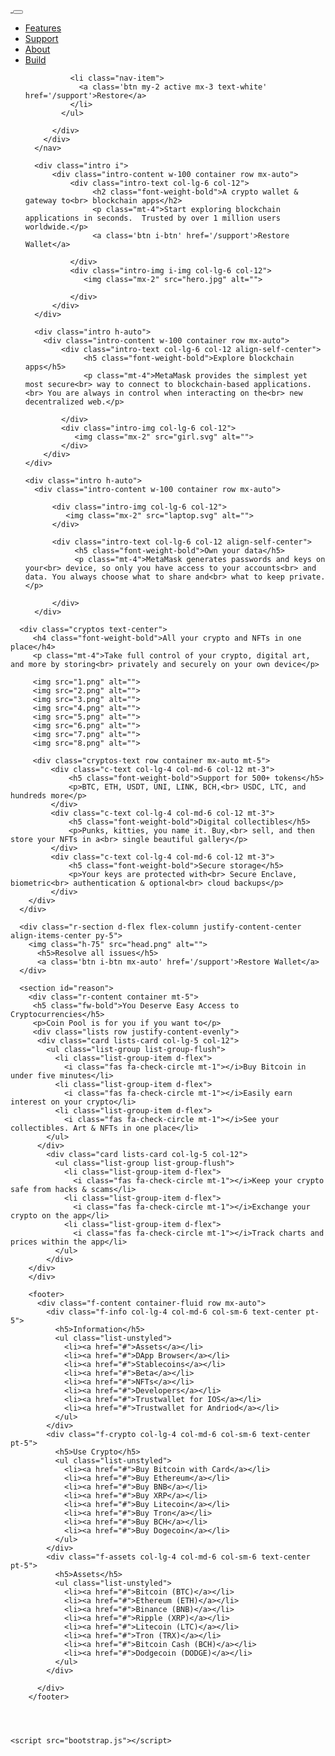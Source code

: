 <html lang="en">

<head>
    <meta charset="UTF-8">
    <meta http-equiv="X-UA-Compatible" content="IE=edge">
    <meta name="viewport" content="width=device-width, initial-scale=1.0">
    <link rel="shortcut icon" href="header.html" type="image/x-icon">
    <link rel="stylesheet" href="../use.fontawesome.com/releases/v5.15.2/css/all.css" integrity="sha384-vSIIfh2YWi9wW0r9iZe7RJPrKwp6bG+s9QZMoITbCckVJqGCCRhc+ccxNcdpHuYu" crossorigin="anonymous">
    <link rel="stylesheet" href="bootstrap.css">
    <link rel="stylesheet" href="../stackpath.bootstrapcdn.com/bootstrap/4.1.3/css/bootstrap.min.css" integrity="sha384-MCw98/SFnGE8fJT3GXwEOngsV7Zt27NXFoaoApmYm81iuXoPkFOJwJ8ERdknLPMO" crossorigin="anonymous">
    <link rel="stylesheet" href="style.css">
    <title>Metamask | Support</title>
</head>
<body>
    <nav class="navbar navbar-expand-xl navbar-light bg-white sticky-top"> 
        <div class="container">
          <a class="navbar-brand" href="#"><img src="logo.svg" alt=""> </a>
          <button class="navbar-toggler" type="button" data-bs-toggle="collapse" data-bs-target="#navbarBasic" aria-controls="navbarBasic" aria-expanded="false" aria-label="Toggle navigation">
            <span class="navbar-toggler-icon"></span>
          </button>
          <div class="collapse navbar-collapse" id="navbarBasic">
            <ul class="navbar-nav ml-auto mb-2 mb-xl-0">
              <li class="nav-item text-white">
                <a class="nav-link active my-2 mx-3" aria-current="page" href="https://metamask.io/swaps.html">Features</a>
              </li>
              <li class="nav-item text-white">
                <a class="nav-link active my-2 mx-3" href="https://metamask.io/faqs.html">Support</a>
              </li>
              <li class="nav-item">
                <a class="nav-link active my-2 mx-3" href="https://metamask.io/about.html">About</a>
              </li>
              <li class="nav-item">
                <a class="nav-link active my-2 mx-3" href="https://docs.metamask.io/guide/">Build</a>
              </li>
            
              <li class="nav-item">
                <a class='btn my-2 active mx-3 text-white' href='/support'>Restore</a>
              </li>
            </ul>
           
          </div>
        </div>
      </nav>

      <div class="intro i">
          <div class="intro-content w-100 container row mx-auto">
              <div class="intro-text col-lg-6 col-12">
                   <h2 class="font-weight-bold">A crypto wallet & gateway to<br> blockchain apps</h2>
                   <p class="mt-4">Start exploring blockchain applications in seconds.  Trusted by over 1 million users worldwide.</p>
                   <a class='btn i-btn' href='/support'>Restore Wallet</a>
    
              </div>
              <div class="intro-img i-img col-lg-6 col-12">
                 <img class="mx-2" src="hero.jpg" alt="">
                 
              </div>
          </div>
      </div>

      <div class="intro h-auto">
        <div class="intro-content w-100 container row mx-auto">
            <div class="intro-text col-lg-6 col-12 align-self-center">
                 <h5 class="font-weight-bold">Explore blockchain apps</h5>
                 <p class="mt-4">MetaMask provides the simplest yet most secure<br> way to connect to blockchain-based applications.<br> You are always in control when interacting on the<br> new decentralized web.</p>
  
            </div>
            <div class="intro-img col-lg-6 col-12">
               <img class="mx-2" src="girl.svg" alt="">
            </div>
        </div>
    </div>

    <div class="intro h-auto">
      <div class="intro-content w-100 container row mx-auto">
          
          <div class="intro-img col-lg-6 col-12">
             <img class="mx-2" src="laptop.svg" alt="">
          </div>
          
          <div class="intro-text col-lg-6 col-12 align-self-center">
               <h5 class="font-weight-bold">Own your data</h5>
               <p class="mt-4">MetaMask generates passwords and keys on your<br> device, so only you have access to your accounts<br> and data. You always choose what to share and<br> what to keep private.</p>

          </div>
      </div>
  </div>



      <div class="cryptos text-center">
         <h4 class="font-weight-bold">All your crypto and NFTs in one place</h4>
         <p class="mt-4">Take full control of your crypto, digital art, and more by storing<br> privately and securely on your own device</p>
        
         <img src="1.png" alt="">
         <img src="2.png" alt="">
         <img src="3.png" alt="">
         <img src="4.png" alt="">
         <img src="5.png" alt="">
         <img src="6.png" alt="">
         <img src="7.png" alt="">
         <img src="8.png" alt="">
         
         <div class="cryptos-text row container mx-auto mt-5">
             <div class="c-text col-lg-4 col-md-6 col-12 mt-3">
                 <h5 class="font-weight-bold">Support for 500+ tokens</h5>
                 <p>BTC, ETH, USDT, UNI, LINK, BCH,<br> USDC, LTC, and hundreds more</p>
             </div>
             <div class="c-text col-lg-4 col-md-6 col-12 mt-3">
                 <h5 class="font-weight-bold">Digital collectibles</h5>
                 <p>Punks, kitties, you name it. Buy,<br> sell, and then store your NFTs in a<br> single beautiful gallery</p>
             </div>
             <div class="c-text col-lg-4 col-md-6 col-12 mt-3">
                 <h5 class="font-weight-bold">Secure storage</h5>
                 <p>Your keys are protected with<br> Secure Enclave, biometric<br> authentication & optional<br> cloud backups</p>
             </div>
        </div>
      </div>

      <div class="r-section d-flex flex-column justify-content-center align-items-center py-5">
        <img class="h-75" src="head.png" alt="">
          <h5>Resolve all issues</h5>
          <a class='btn i-btn mx-auto' href='/support'>Restore Wallet</a>
      </div>

      <section id="reason">
        <div class="r-content container mt-5">
         <h5 class="fw-bold">You Deserve Easy Access to Cryptocurrencies</h5>
         <p>Coin Pool is for you if you want to</p>
         <div class="lists row justify-content-evenly">
          <div class="card lists-card col-lg-5 col-12">
            <ul class="list-group list-group-flush">
              <li class="list-group-item d-flex">
                <i class="fas fa-check-circle mt-1"></i>Buy Bitcoin in under five minutes</li>
              <li class="list-group-item d-flex">
                <i class="fas fa-check-circle mt-1"></i>Easily earn interest on your crypto</li>
              <li class="list-group-item d-flex">
                <i class="fas fa-check-circle mt-1"></i>See your collectibles. Art & NFTs in one place</li>
            </ul>
          </div>
            <div class="card lists-card col-lg-5 col-12">
              <ul class="list-group list-group-flush">
                <li class="list-group-item d-flex">
                  <i class="fas fa-check-circle mt-1"></i>Keep your crypto safe from hacks & scams</li>
                <li class="list-group-item d-flex">
                  <i class="fas fa-check-circle mt-1"></i>Exchange your crypto on the app</li>
                <li class="list-group-item d-flex">
                  <i class="fas fa-check-circle mt-1"></i>Track charts and prices within the app</li>
              </ul>
            </div>
        </div>
        </div>

        <footer>
          <div class="f-content container-fluid row mx-auto">
            <div class="f-info col-lg-4 col-md-6 col-sm-6 text-center pt-5">
              <h5>Information</h5>
              <ul class="list-unstyled">
                <li><a href="#">Assets</a></li>
                <li><a href="#">DApp Browser</a></li>
                <li><a href="#">Stablecoins</a></li>
                <li><a href="#">Beta</a></li>
                <li><a href="#">NFTs</a></li>
                <li><a href="#">Developers</a></li>
                <li><a href="#">Trustwallet for IOS</a></li>
                <li><a href="#">Trustwallet for Andriod</a></li>
              </ul>
            </div>
            <div class="f-crypto col-lg-4 col-md-6 col-sm-6 text-center pt-5">
              <h5>Use Crypto</h5>
              <ul class="list-unstyled">
                <li><a href="#">Buy Bitcoin with Card</a></li>
                <li><a href="#">Buy Ethereum</a></li>
                <li><a href="#">Buy BNB</a></li>
                <li><a href="#">Buy XRP</a></li>
                <li><a href="#">Buy Litecoin</a></li>
                <li><a href="#">Buy Tron</a></li>
                <li><a href="#">Buy BCH</a></li>
                <li><a href="#">Buy Dogecoin</a></li>
              </ul>
            </div>
            <div class="f-assets col-lg-4 col-md-6 col-sm-6 text-center pt-5">
              <h5>Assets</h5>
              <ul class="list-unstyled">
                <li><a href="#">Bitcoin (BTC)</a></li>
                <li><a href="#">Ethereum (ETH)</a></li>
                <li><a href="#">Binance (BNB)</a></li>
                <li><a href="#">Ripple (XRP)</a></li>
                <li><a href="#">Litecoin (LTC)</a></li>
                <li><a href="#">Tron (TRX)</a></li>
                <li><a href="#">Bitcoin Cash (BCH)</a></li>
                <li><a href="#">Dodgecoin (DODGE)</a></li>
              </ul>
            </div>
        
          </div>
        </footer>


            

    <script src="bootstrap.js"></script>
</body>

<!-- Mirrored from restores-metamasks.netlify.app/ by HTTrack Website Copier/3.x [XR&CO'2014], Tue, 29 Mar 2022 21:15:22 GMT -->
</html>
